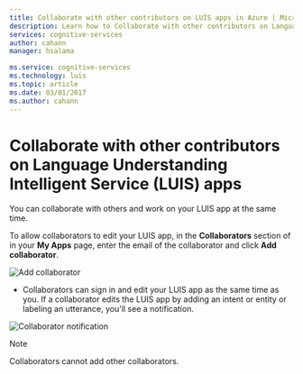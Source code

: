 ```yaml
---
title: Collaborate with other contributors on LUIS apps in Azure | Microsoft Docs
description: Learn how to Collaborate with other contributors on Language Understanding Intelligent Service (LUIS) applications.
services: cognitive-services
author: cahann
manager: hsalama

ms.service: cognitive-services
ms.technology: luis
ms.topic: article
ms.date: 03/01/2017
ms.author: cahann
---
```


# Collaborate with other contributors on Language Understanding Intelligent Service (LUIS) apps  

You can collaborate with others and work on your LUIS app at the same time. 

To allow collaborators to edit your LUIS app, in the **Collaborators** section of in your **My Apps** page, enter the email of the collaborator and click **Add collaborator**.

![Add collaborator](./media/luis-how-to-collaborate/add-collaborator.png)

* Collaborators can sign in and edit your LUIS app as the same time as you. If a collaborator edits the LUIS app by adding an intent or entity or labeling an utterance, you'll see a notification.

![Collaborator notification](./media/luis-how-to-collaborate/collaborator-notification.png)

> [!NOTE]
> Collaborators cannot add other collaborators.
